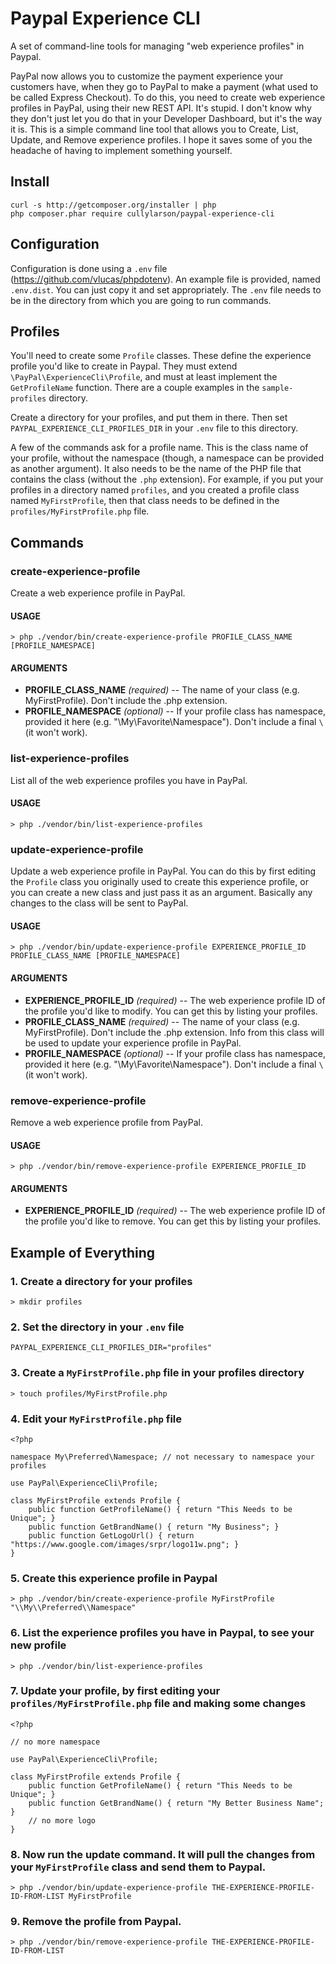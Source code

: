 # Paypal Experience CLI

A set of command-line tools for managing "web experience profiles" in Paypal.

PayPal now allows you to customize the payment experience your customers have, when they go to PayPal to make a payment (what used to be called Express Checkout).  To do this, you need to create web experience profiles in PayPal, using their new REST API.  It's stupid. I don't know why they don't just let you do that in your Developer Dashboard, but it's the way it is.  This is a simple command line tool that allows you to Create, List, Update, and Remove experience profiles. I hope it saves some of you the headache of having to implement something yourself.

## Install

```
curl -s http://getcomposer.org/installer | php
php composer.phar require cullylarson/paypal-experience-cli
```

## Configuration

Configuration is done using a `.env` file (https://github.com/vlucas/phpdotenv).  An example file is provided, named `.env.dist`.  You can just copy it and set appropriately.  The `.env` file needs to be in the directory from which you are going to run commands.

## Profiles

You'll need to create some `Profile` classes.  These define the experience profile you'd like to create in Paypal.  They must extend `\PayPal\ExperienceCli\Profile`, and must at least implement the `GetProfileName` function.  There are a couple examples in the `sample-profiles` directory.

Create a directory for your profiles, and put them in there.  Then set `PAYPAL_EXPERIENCE_CLI_PROFILES_DIR` in your `.env` file to this directory.

A few of the commands ask for a profile name.  This is the class name of your profile, without the namespace (though, a namespace can be provided as another argument).  It also needs to be the name of the PHP file that contains the class (without the `.php` extension).  For example, if you put your profiles in a directory named `profiles`, and you created a profile class named `MyFirstProfile`, then that class needs to be defined in the `profiles/MyFirstProfile.php` file.

## Commands

### create-experience-profile

Create a web experience profile in PayPal.

#### USAGE

```
> php ./vendor/bin/create-experience-profile PROFILE_CLASS_NAME [PROFILE_NAMESPACE]
```
#### ARGUMENTS

- **PROFILE_CLASS_NAME** *(required)* -- The name of your class (e.g. MyFirstProfile).  Don't include the .php extension.
- **PROFILE_NAMESPACE** *(optional)* -- If your profile class has namespace, provided it here (e.g. "\\My\\Favorite\\Namespace").  Don't include a final `\` (it won't work).


### list-experience-profiles

List all of the web experience profiles you have in PayPal.

#### USAGE

```
> php ./vendor/bin/list-experience-profiles
```

### update-experience-profile

Update a web experience profile in PayPal.  You can do this by first editing the `Profile` class you originally used to create this experience profile, or you can create a new class and just pass it as an argument.  Basically any changes to the class will be sent to PayPal.

#### USAGE

```
> php ./vendor/bin/update-experience-profile EXPERIENCE_PROFILE_ID PROFILE_CLASS_NAME [PROFILE_NAMESPACE]
```
#### ARGUMENTS

- **EXPERIENCE_PROFILE_ID** *(required)* -- The web experience profile ID of the profile you'd like to modify.  You can get this by listing your profiles.
- **PROFILE_CLASS_NAME** *(required)* -- The name of your class (e.g. MyFirstProfile).  Don't include the .php extension.  Info from this class will be used to update your experience profile in PayPal.
- **PROFILE_NAMESPACE** *(optional)* -- If your profile class has namespace, provided it here (e.g. "\\My\\Favorite\\Namespace").  Don't include a final `\` (it won't work).


### remove-experience-profile

Remove a web experience profile from PayPal.

#### USAGE

```
> php ./vendor/bin/remove-experience-profile EXPERIENCE_PROFILE_ID
```
#### ARGUMENTS

- **EXPERIENCE_PROFILE_ID** *(required)* -- The web experience profile ID of the profile you'd like to remove.  You can get this by listing your profiles.


## Example of Everything

### 1. Create a directory for your profiles

```
> mkdir profiles
```

### 2. Set the directory in your `.env` file

```
PAYPAL_EXPERIENCE_CLI_PROFILES_DIR="profiles"
```

### 3. Create a `MyFirstProfile.php` file in your profiles directory

```
> touch profiles/MyFirstProfile.php
```

### 4. Edit your `MyFirstProfile.php` file

```
<?php

namespace My\Preferred\Namespace; // not necessary to namespace your profiles

use PayPal\ExperienceCli\Profile;

class MyFirstProfile extends Profile {
    public function GetProfileName() { return "This Needs to be Unique"; }
    public function GetBrandName() { return "My Business"; }
    public function GetLogoUrl() { return "https://www.google.com/images/srpr/logo11w.png"; }
}
```

### 5. Create this experience profile in Paypal

```
> php ./vendor/bin/create-experience-profile MyFirstProfile "\\My\\Preferred\\Namespace"
```

### 6. List the experience profiles you have in Paypal, to see your new profile

```
> php ./vendor/bin/list-experience-profiles
```

### 7. Update your profile, by first editing your `profiles/MyFirstProfile.php` file and making some changes

```
<?php

// no more namespace

use PayPal\ExperienceCli\Profile;

class MyFirstProfile extends Profile {
    public function GetProfileName() { return "This Needs to be Unique"; }
    public function GetBrandName() { return "My Better Business Name"; }
    // no more logo
}
```

### 8. Now run the update command.  It will pull the changes from your `MyFirstProfile` class and send them to Paypal.

```
> php ./vendor/bin/update-experience-profile THE-EXPERIENCE-PROFILE-ID-FROM-LIST MyFirstProfile
```

### 9. Remove the profile from Paypal.

```
> php ./vendor/bin/remove-experience-profile THE-EXPERIENCE-PROFILE-ID-FROM-LIST
```